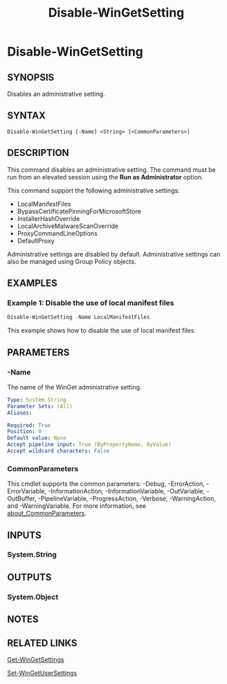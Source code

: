 ﻿---
external help file: Microsoft.WinGet.Client.Cmdlets.dll-Help.xml
Module Name: Microsoft.WinGet.Client
ms.date: 08/01/2024
online version:
schema: 2.0.0
title: Disable-WinGetSetting
---

# Disable-WinGetSetting

## SYNOPSIS
Disables an administrative setting.

## SYNTAX

```
Disable-WinGetSetting [-Name] <String> [<CommonParameters>]
```

## DESCRIPTION

This command disables an administrative setting. The command must be run from an elevated session
using the **Run as Administrator** option.

This command support the following administrative settings:

- LocalManifestFiles
- BypassCertificatePinningForMicrosoftStore
- InstallerHashOverride
- LocalArchiveMalwareScanOverride
- ProxyCommandLineOptions
- DefaultProxy

Administrative settings are disabled by default. Administrative settings can also be managed using
Group Policy objects.

## EXAMPLES

### Example 1: Disable the use of local manifest files

```powershell
Disable-WinGetSetting -Name LocalManifestFiles
```

This example shows how to disable the use of local manifest files.

## PARAMETERS

### -Name

The name of the WinGet administrative setting.

```yaml
Type: System.String
Parameter Sets: (All)
Aliases:

Required: True
Position: 0
Default value: None
Accept pipeline input: True (ByPropertyName, ByValue)
Accept wildcard characters: False
```

### CommonParameters

This cmdlet supports the common parameters: -Debug, -ErrorAction, -ErrorVariable,
-InformationAction, -InformationVariable, -OutVariable, -OutBuffer, -PipelineVariable,
-ProgressAction, -Verbose, -WarningAction, and -WarningVariable. For more information, see
[about_CommonParameters](http://go.microsoft.com/fwlink/?LinkID=113216).

## INPUTS

### System.String

## OUTPUTS

### System.Object

## NOTES

## RELATED LINKS

[Get-WinGetSettings](Get-WinGetSettings.md)

[Set-WinGetUserSettings](Set-WinGetUserSettings.md)
